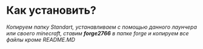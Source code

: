 # Как установить?
*Копируем папку Standart, устанавливаем с помощью данного лаунчера или своего minecraft, ставим **forge2766** в папке forge и копируем все файлы кроме README.MD*